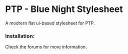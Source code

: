 # PTP - Blue Night Stylesheet
A modrern flat ui-based stylesheet for PTP.

### Installation:
Check the forums for more information.
